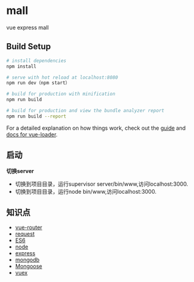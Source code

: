 # mall
vue express mall

## Build Setup

``` bash
# install dependencies
npm install

# serve with hot reload at localhost:8080
npm run dev（npm start）

# build for production with minification
npm run build

# build for production and view the bundle analyzer report
npm run build --report
```

For a detailed explanation on how things work, check out the [guide](http://vuejs-templates.github.io/webpack/) and [docs for vue-loader](http://vuejs.github.io/vue-loader).

## 启动
**切换server**
- 切换到项目目录，运行supervisor server/bin/www,访问localhost:3000.
- 切换到项目目录，运行node bin/www,访问localhost:3000.



## 知识点
- [vue-router](./docs/vue_router.md)
- [request](./docs/request.md)
- [ES6](./docs/ES6.md)
- [node](./docs/node.md)
- [express](./docs/express.md)
- [mongodb](./docs/mongodb.md)
- [Mongoose](./docs/mongoose.md)
- [vuex](./docs/vuex.md)


